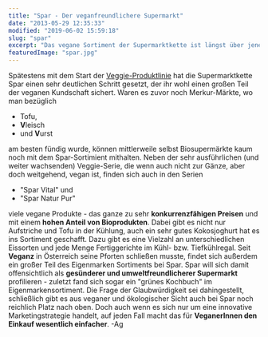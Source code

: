 ```yaml
---
title: "Spar - Der veganfreundlichere Supermarkt"
date: "2013-05-29 12:35:33"
modified: "2019-06-02 15:59:18"
slug: "spar"
excerpt: "Das vegane Sortiment der Supermarktkette ist längst über jenes vieler Biomärkte hinausgewachsen."
featuredImage: "spar.jpg"
---
```


Spätestens mit dem Start der [Veggie-Produktlinie](http://www.spar.at/de_AT/index/spar-marken/SPAR_Veggie.html) hat die Supermarktkette Spar einen sehr deutlichen Schritt gesetzt, der ihr wohl einen großen Teil der veganen Kundschaft sichert. Waren es zuvor noch Merkur-Märkte, wo man bezüglich

*   Tofu,
*   **V**leisch
*   und **V**urst

am besten fündig wurde, können mittlerweile selbst Biosupermärkte kaum noch mit dem Spar-Sortimient mithalten. Neben der sehr ausführlichen (und weiter wachsenden) Veggie-Serie, die wenn auch nicht zur Gänze, aber doch weitgehend, vegan ist, finden sich auch in den Serien

*   "Spar Vital" und
*   "Spar Natur Pur"

viele vegane Produkte - das ganze zu sehr **konkurrenzfähigen Preisen** und mit einem **hohen Anteil von Bioprodukten**. Dabei gibt es nicht nur Aufstriche und Tofu in der Kühlung, auch ein sehr gutes Kokosjoghurt hat es ins Sortiment geschafft. Dazu gibt es eine Vielzahl an unterschiedlichen Eissorten und jede Menge Fertiggerichte im Kühl- bzw. Tiefkühlregal. Seit **Veganz** in Österreich seine Pforten schließen musste, findet sich außerdem ein großer Teil des Eigenmarken Sortiments bei Spar. Spar will sich damit offensichtlich als **gesünderer und umweltfreundlicherer Supermarkt** profilieren - zuletzt fand sich sogar ein "grünes Kochbuch" im Eigenmarkensortiment. Die Frage der Glaubwürdigkeit sei dahingestellt, schließlich gibt es aus veganer und ökologischer Sicht auch bei Spar noch reichlich Platz nach oben. Doch auch wenn es sich nur um eine innovative Marketingstrategie handelt, auf jeden Fall macht das für **VeganerInnen den Einkauf wesentlich einfacher**. -Ag